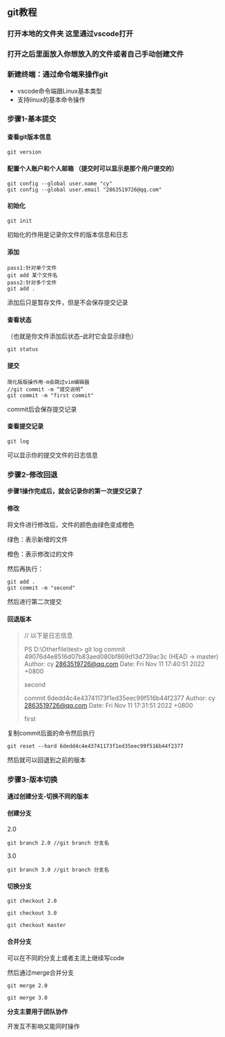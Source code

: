 ## git教程

### 打开本地的文件夹  这里通过vscode打开

### 打开之后里面放入你想放入的文件或者自己手动创建文件

### 新建终端：通过命令端来操作git

- vscode命令端跟Linux基本类型
- 支持linux的基本命令操作

### 步骤1-基本提交

#### 查看git版本信息

```c
git version
```

#### 配置个人账户和个人邮箱 （提交时可以显示是那个用户提交的）

```
git config --global user.name "cy"
git config --global user.email "2863519726@qq.com"
```

####  初始化

```
git init
```

初始化的作用是记录你文件的版本信息和日志

#### 添加

```
pass1:针对单个文件
git add 某个文件名
pass2:针对多个文件
git add .
```

添加后只是暂存文件，但是不会保存提交记录

#### 查看状态

（也就是你文件添加后状态–此时它会显示绿色）

```
git status
```

#### 提交

```
简化版版操作用-m会跳过vim编辑器
//git commit -m “提交说明”
git commit -m "first commit"
```

commit后会保存提交记录

#### 查看提交记录

```
git log
```

可以显示你的提交文件的日志信息

### 步骤2-修改回退

**步骤1操作完成后，就会记录你的第一次提交记录了**

#### 修改

将文件进行修改后，文件的颜色由绿色变成橙色

绿色：表示新增的文件

橙色：表示修改过的文件

然后再执行：

```
git add .
git commit -m "second"
```

然后进行第二次提交

#### 回退版本

>// 以下是日志信息 
>
>PS D:\Otherfile\test> git log
>commit 49076d4e8516d07b83aed080bf869d13d739ac3c (HEAD -> master)
>Author: cy <2863519726@qq.com>
>Date:   Fri Nov 11 17:40:51 2022 +0800
>
>    second
>
>commit 6dedd4c4e43741173f1ed35eec99f516b44f2377
>Author: cy <2863519726@qq.com>
>Date:   Fri Nov 11 17:31:51 2022 +0800
>
>    first

复制commit后面的命令然后执行

```
git reset --hard 6dedd4c4e43741173f1ed35eec99f516b44f2377
```

然后就可以回退到之前的版本

### 步骤3-版本切换

**通过创建分支-切换不同的版本**

#### 创建分支

2.0

```
git branch 2.0 //git branch 分支名
```

3.0

```
git branch 3.0 //git branch 分支名
```

#### 切换分支

```
git checkout 2.0
```

```
git checkout 3.0
```

```
git checkout master
```

#### 合并分支

可以在不同的分支上或者主流上继续写code

然后通过merge合并分支

```
git merge 2.0
```

```
git merge 3.0
```

**分支主要用于团队协作**

开发互不影响又能同时操作
